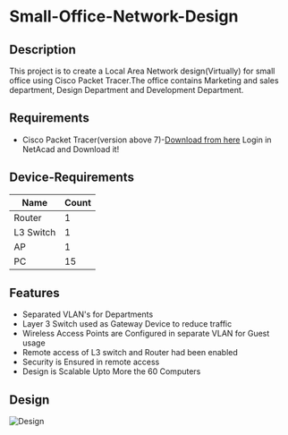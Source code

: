 # Small-Office-Network-Design

## Description
  This project is to create a Local Area Network design(Virtually) for small office using Cisco Packet Tracer.The office contains Marketing and sales department, Design Department and 
  Development Department.

## Requirements
  - Cisco Packet Tracer(version above 7)-[Download from here](https://www.netacad.com/courses/packet-tracer) Login in NetAcad and Download it!
 
## Device-Requirements
   |Name|Count|
   |--- |---  |
   |Router|1|
   |L3 Switch|1|
   |AP|1|
   |PC|15|
  
## Features
  - Separated VLAN's for Departments
  - Layer 3 Switch used as Gateway Device to reduce traffic
  - Wireless Access Points are Configured in separate VLAN for Guest usage
  - Remote access of L3 switch and Router had been enabled
  - Security is Ensured in remote access
  - Design is Scalable Upto More the 60 Computers

## Design
![Design]()
  
